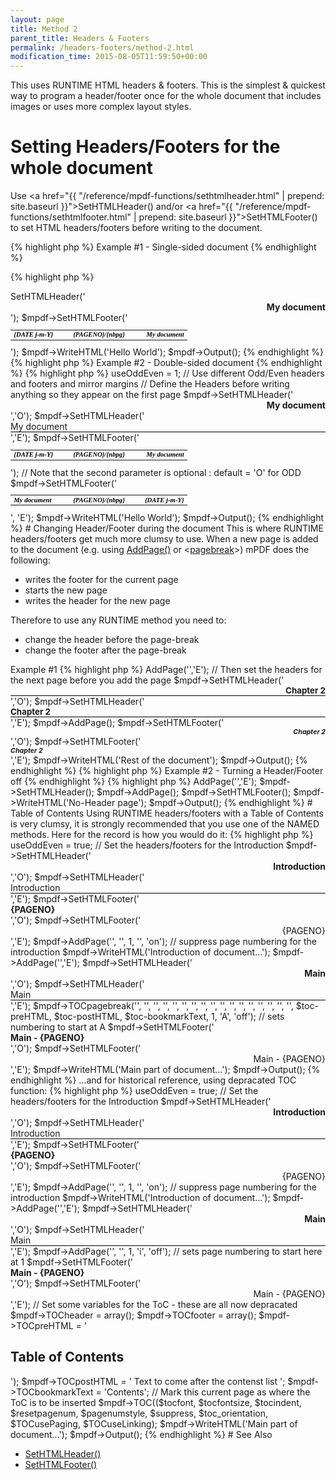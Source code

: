 ```yaml
---
layout: page
title: Method 2
parent_title: Headers & Footers
permalink: /headers-footers/method-2.html
modification_time: 2015-08-05T11:59:50+00:00
---
```


This uses <span class="smallblock">RUNTIME</span> <span class="smallblock">HTML</span> headers &amp; footers. This is the simplest &amp; quickest way to program a header/footer once for the whole document that includes images or uses more complex layout styles.

# Setting Headers/Footers for the whole document

Use <a href="{{ "/reference/mpdf-functions/sethtmlheader.html" | prepend: site.baseurl }}">SetHTMLHeader()</a> and/or <a href="{{ "/reference/mpdf-functions/sethtmlfooter.html" | prepend: site.baseurl }}">SetHTMLFooter()</a> to set HTML headers/footers before writing to the document.

{% highlight php %}
Example #1 - Single-sided document
{% endhighlight %}

{% highlight php %}
<?php

$mpdf = new \Mpdf\Mpdf();

// Define the Header/Footer before writing anything so they appear on the first page

$mpdf->SetHTMLHeader('<div style="text-align: right; font-weight: bold;">My document</div>');

$mpdf->SetHTMLFooter('

<table width="100%" style="vertical-align: bottom; font-family: serif; font-size: 8pt; color: #000000; font-weight: bold; font-style: italic;"><tr>

<td width="33%"><span style="font-weight: bold; font-style: italic;">{DATE j-m-Y}</span></td>

<td width="33%" align="center" style="font-weight: bold; font-style: italic;">{PAGENO}/{nbpg}</td>

<td width="33%" style="text-align: right; ">My document</td>

</tr></table>

');

$mpdf->WriteHTML('Hello World');

$mpdf->Output();
{% endhighlight %}

{% highlight php %}
Example #2 - Double-sided document
{% endhighlight %}

{% highlight php %}
<?php

$mpdf = new \Mpdf\Mpdf();

$mpdf->useOddEven = 1;    // Use different Odd/Even headers and footers and mirror margins

// Define the Headers before writing anything so they appear on the first page

$mpdf->SetHTMLHeader('<div style="text-align: right; font-weight: bold;">My document</div>','O');

$mpdf->SetHTMLHeader('<div style="border-bottom: 1px solid #000000;">My document</div>','E');

$mpdf->SetHTMLFooter('

<table width="100%" style="vertical-align: bottom; font-family: serif; font-size: 8pt; color: #000000; font-weight: bold; font-style: italic;"><tr>

<td width="33%"><span style="font-weight: bold; font-style: italic;">{DATE j-m-Y}</span></td>

<td width="33%" align="center" style="font-weight: bold; font-style: italic;">{PAGENO}/{nbpg}</td>

<td width="33%" style="text-align: right; ">My document</td>

</tr></table>

');  // Note that the second parameter is optional : default = 'O' for ODD

$mpdf->SetHTMLFooter('

<table width="100%" style="vertical-align: bottom; font-family: serif; font-size: 8pt; color: #000000; font-weight: bold; font-style: italic;"><tr>

<td width="33%"><span style="font-weight: bold; font-style: italic;">My document</span></td>

<td width="33%" align="center" style="font-weight: bold; font-style: italic;">{PAGENO}/{nbpg}</td>

<td width="33%" style="text-align: right; ">{DATE j-m-Y}</td>

</tr></table>

', 'E');

$mpdf->WriteHTML('Hello World');

$mpdf->Output();
{% endhighlight %}

# Changing Header/Footer during the document

This is where <span class="smallblock">RUNTIME</span> headers/footers get much more clumsy to use. When a new page is added to the document (e.g. using <a href="{{ "/reference/mpdf-functions/addpage.html" | prepend: site.baseurl }}">AddPage()</a> or &lt;<a href="{{ "/reference/html-control-tags/pagebreak.html" | prepend: site.baseurl }}">pagebreak</a>&gt;) mPDF does the following:

<ul>
<li>writes the footer for the current page</li>
<li>starts the new page</li>
<li>writes the header for the new page</li>
</ul>

Therefore to use any <span class="smallblock">RUNTIME</span> method you need to:

<ul>
<li>change the header before the page-break</li>
<li>change the footer after the page-break</li>
</ul>

Example #1

{% highlight php %}
<?php

// First ensure that you are on an Even page

$mpdf->AddPage('','E');

// Then set the headers for the next page before you add the page

$mpdf->SetHTMLHeader('<div style="text-align: right; border-bottom: 1px solid #000000; font-weight: bold; font-size: 10pt;">Chapter 2</div>','O');

$mpdf->SetHTMLHeader('<div style="border-bottom: 1px solid #000000; font-weight: bold; font-size: 10pt;">Chapter 2</div>','E');



$mpdf->AddPage();

$mpdf->SetHTMLFooter('<div style="text-align: right; font-weight: bold; font-size: 8pt; font-style: italic;">Chapter 2</div>','O');

$mpdf->SetHTMLFooter('<div style="font-weight: bold; font-size: 8pt; font-style: italic;">Chapter 2</div>','E');

$mpdf->WriteHTML('Rest of the document');

$mpdf->Output();
{% endhighlight %}

{% highlight php %}
Example #2 - Turning a Header/Footer off
{% endhighlight %}

{% highlight php %}
<?php

// If you want the changes to start on an ODD page

$mpdf->AddPage('','E');

$mpdf->SetHTMLHeader();

$mpdf->AddPage();

$mpdf->SetHTMLFooter();

$mpdf->WriteHTML('No-Header page');

$mpdf->Output();
{% endhighlight %}

# Table of Contents

Using <span class="smallblock">RUNTIME</span> headers/footers with a Table of Contents is very clumsy, it is strongly recommended that you use one of the <span class="smallblock">NAMED</span> methods. Here for the record is how you would do it:

{% highlight php %}
<?php

$mpdf = new \Mpdf\Mpdf();

$mpdf->useOddEven = true;

// Set the headers/footers for the Introduction

$mpdf->SetHTMLHeader('<div style="text-align: right; font-weight: bold;">Introduction</div>','O');

$mpdf->SetHTMLHeader('<div style="border-bottom: 1px solid #000000;">Introduction</div>','E');

$mpdf->SetHTMLFooter('<div style="font-weight: bold;">{PAGENO}</div>','O');

$mpdf->SetHTMLFooter('<div style="text-align: right;">{PAGENO}</div>','E');

$mpdf->AddPage('', '', 1, '', 'on');    // suppress page numbering for the introduction

$mpdf->WriteHTML('Introduction of document...');

$mpdf->AddPage('','E');

$mpdf->SetHTMLHeader('<div style="text-align: right; font-weight: bold;">Main</div>','O');

$mpdf->SetHTMLHeader('<div style="border-bottom: 1px solid #000000;">Main</div>','E');

$mpdf->TOCpagebreak('', '', '', '', '', '', '', '', '', '', '', '', '', '', '', '', '',

   $toc-preHTML, $toc-postHTML, $toc-bookmarkText, 1, 'A', 'off');    // sets numbering to start at A

$mpdf->SetHTMLFooter('<div style="font-weight: bold;">Main - {PAGENO}</div>','O');

$mpdf->SetHTMLFooter('<div style="text-align: right;">Main - {PAGENO}</div>','E');

$mpdf->WriteHTML('Main part of document...');

$mpdf->Output();
{% endhighlight %}

...and for historical reference, using depracated TOC function:

{% highlight php %}
<?php

$mpdf = new \Mpdf\Mpdf();

$mpdf->useOddEven = true;

// Set the headers/footers for the Introduction

$mpdf->SetHTMLHeader('<div style="text-align: right; font-weight: bold;">Introduction</div>','O');

$mpdf->SetHTMLHeader('<div style="border-bottom: 1px solid #000000;">Introduction</div>','E');

$mpdf->SetHTMLFooter('<div style="font-weight: bold;">{PAGENO}</div>','O');

$mpdf->SetHTMLFooter('<div style="text-align: right;">{PAGENO}</div>','E');

$mpdf->AddPage('', '', 1, '', 'on');    // suppress page numbering for the introduction

$mpdf->WriteHTML('Introduction of document...');

$mpdf->AddPage('','E');

$mpdf->SetHTMLHeader('<div style="text-align: right; font-weight: bold;">Main</div>','O');

$mpdf->SetHTMLHeader('<div style="border-bottom: 1px solid #000000;">Main</div>','E');

$mpdf->AddPage('', '', 1, 'i', 'off');    // sets page numbering to start here at 1

$mpdf->SetHTMLFooter('<div style="font-weight: bold;">Main - {PAGENO}</div>','O');

$mpdf->SetHTMLFooter('<div style="text-align: right;">Main - {PAGENO}</div>','E');

// Set some variables for the ToC - these are all now depracated

$mpdf->TOCheader = array();

$mpdf->TOCfooter = array();

$mpdf->TOCpreHTML = '<h2>Table of Contents</h2>');

$mpdf->TOCpostHTML = '
Text to come after the contenst list
';

$mpdf->TOCbookmarkText = 'Contents';

// Mark this current page as where the ToC is to be inserted

$mpdf->TOC(($tocfont, $tocfontsize, $tocindent, $resetpagenum, $pagenumstyle, $suppress, $toc_orientation, $TOCusePaging, $TOCuseLinking);

$mpdf->WriteHTML('Main part of document...');

$mpdf->Output();
{% endhighlight %}

# See Also

<ul>
<li class="manual_boxlist"><a href="{{ "/reference/mpdf-functions/sethtmlfooter.html" | prepend: site.baseurl }}">SetHTMLHeader()</a></li>
<li class="manual_boxlist"><a href="{{ "/reference/mpdf-functions/sethtmlfooter.html" | prepend: site.baseurl }}">SetHTMLFooter()</a></li>
</ul>

